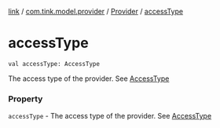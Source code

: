 [link](../../index.md) / [com.tink.model.provider](../index.md) / [Provider](index.md) / [accessType](./access-type.md)

# accessType

`val accessType: AccessType`

The access type of the provider. See [AccessType](-access-type/index.md)

### Property

`accessType` - The access type of the provider. See [AccessType](-access-type/index.md)